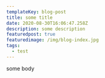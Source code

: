 ```yaml
---
templateKey: blog-post
title: some title
date: 2020-08-30T16:06:47.258Z
description: some description
featuredpost: true
featuredimage: /img/blog-index.jpg
tags:
  - test
---
```

some body